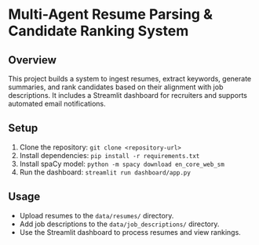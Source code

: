 # Multi-Agent Resume Parsing & Candidate Ranking System

## Overview
This project builds a system to ingest resumes, extract keywords, generate summaries, and rank candidates based on their alignment with job descriptions. It includes a Streamlit dashboard for recruiters and supports automated email notifications.

## Setup
1. Clone the repository: `git clone <repository-url>`
2. Install dependencies: `pip install -r requirements.txt`
3. Install spaCy model: `python -m spacy download en_core_web_sm`
4. Run the dashboard: `streamlit run dashboard/app.py`

## Usage
- Upload resumes to the `data/resumes/` directory.
- Add job descriptions to the `data/job_descriptions/` directory.
- Use the Streamlit dashboard to process resumes and view rankings.